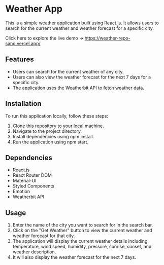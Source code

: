 # Weather App

This is a simple weather application built using React.js. It allows users to search for the current weather and weather forecast for a specific city.

Click here to explore the live demo -> https://weather-repo-sand.vercel.app/

## Features

- Users can search for the current weather of any city.
- Users can also view the weather forecast for the next 7 days for a specific city.
- The application uses the Weatherbit API to fetch weather data.

## Installation

To run this application locally, follow these steps:

1. Clone this repository to your local machine.
2. Navigate to the project directory.
3. Install dependencies using npm install.
4. Run the application using npm start.

## Dependencies

- React.js
- React Router DOM
- Material-UI
- Styled Components
- Emotion
- Weatherbit API

## Usage

1. Enter the name of the city you want to search for in the search bar.
2. Click on the "Get Weather" button to view the current weather and weather forecast for that city.
3. The application will display the current weather details including temperature, wind speed, humidity, pressure, sunrise, sunset, and weather description.
4. It will also display the weather forecast for the next 7 days.
